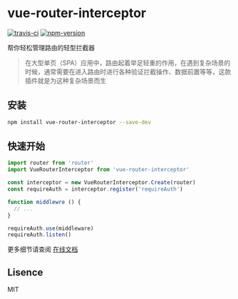 # vue-router-interceptor

[![travis-ci](https://travis-ci.org/dlhandsome/vue-router-interceptor.svg?branch=master)](https://www.travis-ci.org/dlhandsome/vue-router-interceptor)
[![npm-version](https://img.shields.io/npm/v/vue-router-interceptor.svg)](https://www.npmjs.com/package/we-cropper)

帮你轻松管理路由的轻型拦截器

> 在大型单页（SPA）应用中，路由起着举足轻重的作用，在遇到复杂场景的时候，通常需要在进入路由时进行各种验证拦截操作、数据前置等等，这款插件就是为这种复杂场景而生

## 安装

```bash
npm install vue-router-interceptor --save-dev
```

## 快速开始

```javascript
import router from 'router'
import VueRouterInterceptor from 'vue-router-interceptor'

const interceptor = new VueRouterInterceptor.Create(router)
const requireAuth = interceptor.register('requireAuth')

function middlewre () {
  // ...
}

requireAuth.use(middleware)
requireAuth.listen()
```

更多细节请查阅 [在线文档](https://dlhandsome.github.io/vue-router-interceptor/)

## Lisence

MIT
